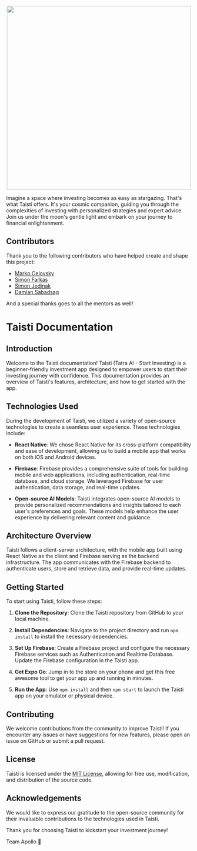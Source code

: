 <p align="center">
  <a href="https://spse-po.sk">
    <img src="https://github.com/MarkoCelovsky/taisti-apollo/blob/main/assets/taisti.png" height="500px">
  </a>
</p>

Imagine a space where investing becomes as easy as stargazing. That's what Taisti offers. It's your cosmic companion, guiding you through the complexities of investing with personalized strategies and expert advice. Join us under the moon's gentle light and embark on your journey to financial enlightenment.

## Contributors

Thank you to the following contributors who have helped create and shape this project:

-   [Marko Celovsky](https://github.com/MarkoCelovsky)
-   [Simon Farkas](https://github.com/simonfarkas)
-   [Simon Jedinak](https://github.com/simonko009)
-   [Damian Sabadsag](https://github.com/damian)

And a special thanks goes to all the mentors as well!

# Taisti Documentation

## Introduction

Welcome to the Taisti documentation! Taisti (Tatra AI - Start Investing) is a beginner-friendly investment app designed to empower users to start their investing journey with confidence. This documentation provides an overview of Taisti's features, architecture, and how to get started with the app.

## Technologies Used

During the development of Taisti, we utilized a variety of open-source technologies to create a seamless user experience. These technologies include:

-   **React Native**: We chose React Native for its cross-platform compatibility and ease of development, allowing us to build a mobile app that works on both iOS and Android devices.
-   **Firebase**: Firebase provides a comprehensive suite of tools for building mobile and web applications, including authentication, real-time database, and cloud storage. We leveraged Firebase for user authentication, data storage, and real-time updates.

-   **Open-source AI Models**: Taisti integrates open-source AI models to provide personalized recommendations and insights tailored to each user's preferences and goals. These models help enhance the user experience by delivering relevant content and guidance.

## Architecture Overview

Taisti follows a client-server architecture, with the mobile app built using React Native as the client and Firebase serving as the backend infrastructure. The app communicates with the Firebase backend to authenticate users, store and retrieve data, and provide real-time updates.

## Getting Started

To start using Taisti, follow these steps:

1. **Clone the Repository**: Clone the Taisti repository from GitHub to your local machine.
2. **Install Dependencies**: Navigate to the project directory and run `npm install` to install the necessary dependencies.
3. **Set Up Firebase**: Create a Firebase project and configure the necessary Firebase services such as Authentication and Realtime Database. Update the Firebase configuration in the Taisti app.

4. **Get Expo Go**: Jump in to the store on your phone and get this free awesome tool
   to get your app up and running in minutes.
5. **Run the App**: Use `npm install` and then `npm start` to launch the Taisti app on your emulator or physical device.

## Contributing

We welcome contributions from the community to improve Taisti! If you encounter any issues or have suggestions for new features, please open an issue on GitHub or submit a pull request.

## License

Taisti is licensed under the [MIT License](https://github.com/MarkoCelovsky/taisti-apollo/blob/main/LICENSE.txt), allowing for free use, modification, and distribution of the source code.

## Acknowledgements

We would like to express our gratitude to the open-source community for their invaluable contributions to the technologies used in Taisti.

Thank you for choosing Taisti to kickstart your investment journey!

Team Apollo 🌙

